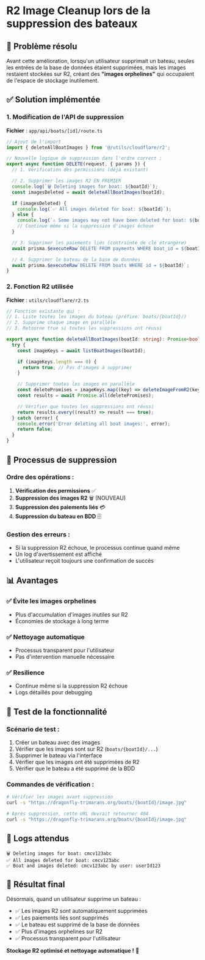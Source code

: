 # R2 Image Cleanup lors de la suppression des bateaux

## 🎯 Problème résolu

Avant cette amélioration, lorsqu'un utilisateur supprimait un bateau, seules les entrées de la base de données étaient supprimées, mais les images restaient stockées sur R2, créant des **"images orphelines"** qui occupaient de l'espace de stockage inutilement.

## ✅ Solution implémentée

### 1. Modification de l'API de suppression

**Fichier** : `app/api/boats/[id]/route.ts`

```typescript
// Ajout de l'import
import { deleteAllBoatImages } from '@/utils/cloudflare/r2';

// Nouvelle logique de suppression dans l'ordre correct :
export async function DELETE(request, { params }) {
  // 1. Vérification des permissions (déjà existant)

  // 2. Supprimer les images R2 EN PREMIER
  console.log(`🗑️ Deleting images for boat: ${boatId}`);
  const imagesDeleted = await deleteAllBoatImages(boatId);

  if (imagesDeleted) {
    console.log(`✅ All images deleted for boat: ${boatId}`);
  } else {
    console.log(`⚠️ Some images may not have been deleted for boat: ${boatId}`);
    // Continue même si la suppression d'images échoue
  }

  // 3. Supprimer les paiements liés (contrainte de clé étrangère)
  await prisma.$executeRaw`DELETE FROM payments WHERE boat_id = ${boatId}`;

  // 4. Supprimer le bateau de la base de données
  await prisma.$executeRaw`DELETE FROM boats WHERE id = ${boatId}`;
}
```

### 2. Fonction R2 utilisée

**Fichier** : `utils/cloudflare/r2.ts`

```typescript
// Fonction existante qui :
// 1. Liste toutes les images du bateau (préfixe: boats/{boatId}/)
// 2. Supprime chaque image en parallèle
// 3. Retourne true si toutes les suppressions ont réussi

export async function deleteAllBoatImages(boatId: string): Promise<boolean> {
  try {
    const imageKeys = await listBoatImages(boatId);

    if (imageKeys.length === 0) {
      return true; // Pas d'images à supprimer
    }

    // Supprimer toutes les images en parallèle
    const deletePromises = imageKeys.map((key) => deleteImageFromR2(key));
    const results = await Promise.all(deletePromises);

    // Vérifier que toutes les suppressions ont réussi
    return results.every((result) => result === true);
  } catch (error) {
    console.error('Error deleting all boat images:', error);
    return false;
  }
}
```

## 🔄 Processus de suppression

### Ordre des opérations :

1. **Vérification des permissions** ✅
2. **Suppression des images R2** 🗑️ (NOUVEAU)
3. **Suppression des paiements liés** 💳
4. **Suppression du bateau en BDD** 🗄️

### Gestion des erreurs :

- Si la suppression R2 échoue, le processus continue quand même
- Un log d'avertissement est affiché
- L'utilisateur reçoit toujours une confirmation de succès

## 📊 Avantages

### ✅ Évite les images orphelines

- Plus d'accumulation d'images inutiles sur R2
- Économies de stockage à long terme

### ✅ Nettoyage automatique

- Processus transparent pour l'utilisateur
- Pas d'intervention manuelle nécessaire

### ✅ Resilience

- Continue même si la suppression R2 échoue
- Logs détaillés pour debugging

## 🧪 Test de la fonctionnalité

### Scénario de test :

1. Créer un bateau avec des images
2. Vérifier que les images sont sur R2 (`boats/{boatId}/...`)
3. Supprimer le bateau via l'interface
4. Vérifier que les images ont été supprimées de R2
5. Vérifier que le bateau a été supprimé de la BDD

### Commandes de vérification :

```bash
# Vérifier les images avant suppression
curl -s "https://dragonfly-trimarans.org/boats/{boatId}/image.jpg"

# Après suppression, cette URL devrait retourner 404
curl -s "https://dragonfly-trimarans.org/boats/{boatId}/image.jpg"
```

## 📝 Logs attendus

```
🗑️ Deleting images for boat: cmcv123abc
✅ All images deleted for boat: cmcv123abc
✅ Boat and images deleted: cmcv123abc by user: userId123
```

## 🎯 Résultat final

Désormais, quand un utilisateur supprime un bateau :

- ✅ Les images R2 sont automatiquement supprimées
- ✅ Les paiements liés sont supprimés
- ✅ Le bateau est supprimé de la base de données
- ✅ Plus d'images orphelines sur R2
- ✅ Processus transparent pour l'utilisateur

**Stockage R2 optimisé et nettoyage automatique !** 🚀
